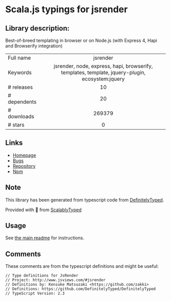 
# Scala.js typings for jsrender


## Library description:
Best-of-breed templating in browser or on Node.js (with Express 4, Hapi and Browserify integration)

|                    |                 |
| ------------------ | :-------------: |
| Full name          | jsrender |
| Keywords           | jsrender, node, express, hapi, browserify, templates, template, jquery-plugin, ecosystem:jquery |
| # releases         | 10 |
| # dependents       | 20 |
| # downloads        | 269379 |
| # stars            | 0 |

## Links
- [Homepage](http://www.jsviews.com/#jsrender)
- [Bugs](https://github.com/borismoore/jsrender/issues)
- [Repository](https://github.com/borismoore/jsrender)
- [Npm](https://www.npmjs.com/package/jsrender)
    


## Note
This library has been generated from typescript code from [DefinitelyTyped](https://definitelytyped.org).

Provided with :purple_heart: from [ScalablyTyped](https://github.com/oyvindberg/ScalablyTyped)

## Usage
See [the main readme](../../readme.md) for instructions.

## Comments

These comments are from the typescript definitions and might be useful:
```
// Type definitions for JsRender
// Project: http://www.jsviews.com/#jsrender
// Definitions by: Kensuke Matsuzaki <https://github.com/zakki>
// Definitions: https://github.com/DefinitelyTyped/DefinitelyTyped
// TypeScript Version: 2.3

```

